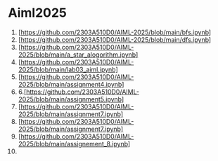 # Aiml2025
1. [https://github.com/2303A510D0/AIML-2025/blob/main/bfs.ipynb]
2. [https://github.com/2303A510D0/AIML-2025/blob/main/dfs.ipynb]
3. [https://github.com/2303A510D0/AIML-2025/blob/main/a_star_alogorithm.ipynb]
4. [https://github.com/2303A510D0/AIML-2025/blob/main/lab03_aiml.ipynb]
5. [https://github.com/2303A510D0/AIML-2025/blob/main/assignment4.ipynb]
6. 6.[https://github.com/2303A510D0/AIML-2025/blob/main/assignment5.ipynb]
7. [https://github.com/2303A510D0/AIML-2025/blob/main/assignment7.ipynb]
8. [https://github.com/2303A510D0/AIML-2025/blob/main/assignment7.ipynb]
9. [https://github.com/2303A510D0/AIML-2025/blob/main/assignement_8.ipynb]
10. 
